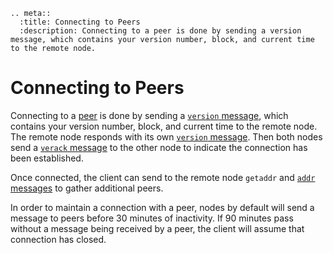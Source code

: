 ```{eval-rst}
.. meta::
  :title: Connecting to Peers
  :description: Connecting to a peer is done by sending a version message, which contains your version number, block, and current time to the remote node.
```

# Connecting to Peers

Connecting to a [peer](../resources/glossary.md#peer) is done by sending a [`version` message](../reference/p2p-network-control-messages.md#version), which contains your version number, block, and current time to the remote node. The remote node responds with its own [`version` message](../reference/p2p-network-control-messages.md#version). Then both nodes send a [`verack` message](../reference/p2p-network-control-messages.md#verack) to the other node to indicate the connection has been established.

Once connected, the client can send to the remote node `getaddr` and [`addr` messages](../reference/p2p-network-control-messages.md#addr) to gather additional peers.

In order to maintain a connection with a peer, nodes by default will send a message to peers before 30 minutes of inactivity. If 90 minutes pass without a message being received by a peer, the client will assume that connection has closed.
